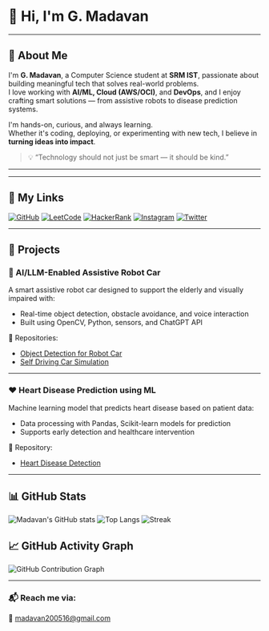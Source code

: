 # 👋 Hi, I'm G. Madavan

---

## 👋 About Me

I'm **G. Madavan**, a Computer Science student at **SRM IST**, passionate about building meaningful tech that solves real-world problems.  
I love working with **AI/ML, Cloud (AWS/OCI)**, and **DevOps**, and I enjoy crafting smart solutions — from assistive robots to disease prediction systems.

I'm hands-on, curious, and always learning.  
Whether it's coding, deploying, or experimenting with new tech, I believe in **turning ideas into impact**.

> 💡 “Technology should not just be smart — it should be kind.”

---


---

## 🔗 My Links

[![GitHub](https://img.shields.io/badge/GitHub-100000?style=for-the-badge&logo=github&logoColor=white)](https://github.com/GMadavan2005)
[![LeetCode](https://img.shields.io/badge/LeetCode-FFA116?style=for-the-badge&logo=leetcode&logoColor=white)](https://leetcode.com/u/m0rIBe8f6t/)
[![HackerRank](https://img.shields.io/badge/HackerRank-2EC866?style=for-the-badge&logo=HackerRank&logoColor=white)](https://www.hackerrank.com/profile/mg7956)
[![Instagram](https://img.shields.io/badge/Instagram-E4405F?style=for-the-badge&logo=instagram&logoColor=white)](https://www.instagram.com/maddyy1605/)
[![Twitter](https://img.shields.io/badge/Twitter-1DA1F2?style=for-the-badge&logo=twitter&logoColor=white)](https://x.com/MadavanG2)

---


## 💼 Projects

### 🤖 AI/LLM-Enabled Assistive Robot Car
A smart assistive robot car designed to support the elderly and visually impaired with:
- Real-time object detection, obstacle avoidance, and voice interaction
- Built using OpenCV, Python, sensors, and ChatGPT API

🔗 Repositories:
- [Object Detection for Robot Car](https://github.com/GMadavan2005/object-detection-for-robot-car)
- [Self Driving Car Simulation](https://github.com/GMadavan2005/self_driving_car_sim)

---

### ❤️ Heart Disease Prediction using ML
Machine learning model that predicts heart disease based on patient data:
- Data processing with Pandas, Scikit-learn models for prediction
- Supports early detection and healthcare intervention

🔗 Repository:
- [Heart Disease Detection](https://github.com/GMadavan2005/Heart-Disease-Detection-main)

---


## 📊 GitHub Stats

![Madavan's GitHub stats](https://github-readme-stats.vercel.app/api?username=GMadavan2005&show_icons=true&theme=radical)
![Top Langs](https://github-readme-stats.vercel.app/api/top-langs/?username=GMadavan2005&layout=compact&theme=radical)
![Streak](https://streak-stats.demolab.com?user=GMadavan2005&theme=radical)
## 📈 GitHub Activity Graph
![GitHub Contribution Graph](https://github-readme-activity-graph.vercel.app/graph?username=GMadavan2005&bg_color=0d1117&color=00e5ff&line=00e5ff&point=ffffff&area=true&hide_border=true)

---


### 📬 Reach me via:
📧 madavan200516@gmail.com
